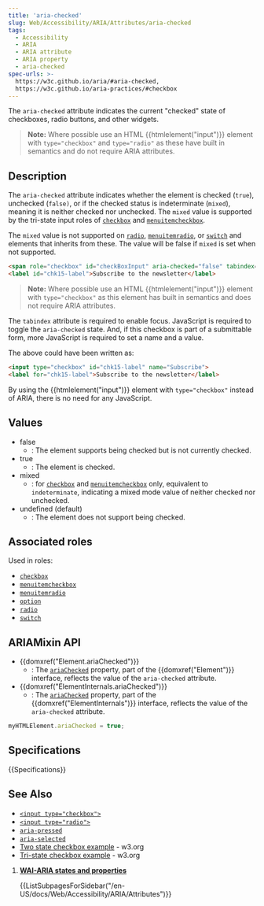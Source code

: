 ```yaml
---
title: 'aria-checked'
slug: Web/Accessibility/ARIA/Attributes/aria-checked
tags: 
  - Accessibility
  - ARIA
  - ARIA attribute
  - ARIA property
  - aria-checked
spec-urls: >-
  https://w3c.github.io/aria/#aria-checked,
  https://w3c.github.io/aria-practices/#checkbox
---
```


The  `aria-checked` attribute indicates the current "checked" state of checkboxes, radio buttons, and other widgets.
> **Note:** Where possible use an HTML {{htmlelement("input")}} element with `type="checkbox"` and `type="radio"` as these have built in semantics and do not require ARIA attributes.

## Description

The `aria-checked` attribute indicates whether the element is checked (`true`), unchecked (`false)`, or if the checked status is indeterminate (`mixed`), meaning it is neither checked nor unchecked. The `mixed` value is supported by the tri-state input roles of [`checkbox`](/en-US/docs/Web/Accessibility/ARIA/Roles/checkbox_role) and [`menuitemcheckbox`](/en-US/docs/Web/Accessibility/ARIA/Roles/Menuitemcheckbox_role).

The `mixed` value is not supported on [`radio`](/en-US/docs/Web/Accessibility/ARIA/Roles/Radio_role), [`menuitemradio`](/en-US/docs/Web/Accessibility/ARIA/Roles/Menuitemradio_role), or [`switch`](/en-US/docs/Web/Accessibility/ARIA/Roles/Switch_role) and elements that inherits from these. The value will be false if `mixed` is set when not supported.

```html
<span role="checkbox" id="checkBoxInput" aria-checked="false" tabindex="0" aria-labelledby="chk15-label"></span> 
<label id="chk15-label">Subscribe to the newsletter</label>
```

> **Note:** Where possible use an HTML {{htmlelement("input")}} element with `type="checkbox"` as this element has built in semantics and does not require ARIA attributes.

The `tabindex` attribute is required to enable focus. JavaScript is required to toggle the `aria-checked` state. And, if this checkbox is part of a submittable form, more JavaScript is required to set a name and a value.

The above could have been written as:

```html
<input type="checkbox" id="chk15-label" name="Subscribe">
<label for="chk15-label">Subscribe to the newsletter</label>
```

By using the {{htmlelement("input")}} element with `type="checkbox"` instead of ARIA, there is no need for any JavaScript.

## Values

- false
  - : The element supports being checked but is not currently checked.
- true
  - : The element is checked.
- mixed
  - : for [`checkbox`](/en-US/docs/Web/Accessibility/ARIA/Roles/checkbox_role) and  [`menuitemcheckbox`](/en-US/docs/Web/Accessibility/ARIA/Roles/Menuitemcheckbox_role) only, equivalent to `indeterminate`, indicating a mixed mode value of neither checked nor unchecked.
- undefined (default)
  - : The element does not support being checked.
  
## Associated roles

Used in roles:

- [`checkbox`](/en-US/docs/Web/Accessibility/ARIA/Roles/checkbox_role)
- [`menuitemcheckbox`](/en-US/docs/Web/Accessibility/ARIA/Roles/Menuitemcheckbox_role)
- [`menuitemradio`](/en-US/docs/Web/Accessibility/ARIA/Roles/Menuitemradio_role)
- [`option`](/en-US/docs/Web/Accessibility/ARIA/Roles/Option_role)
- [`radio`](/en-US/docs/Web/Accessibility/ARIA/Roles/Radio_role)
- [`switch`](/en-US/docs/Web/Accessibility/ARIA/Roles/Switch_role)

## ARIAMixin API

- {{domxref("Element.ariaChecked")}}
  - : The  [`ariaChecked`](/en-US/docs/Web/API/Element/ariaChecked) property, part of the {{domxref("Element")}} interface, reflects the value of the `aria-checked` attribute.
- {{domxref("ElementInternals.ariaChecked")}}
  - : The  [`ariaChecked`](/en-US/docs/Web/API/ElementInternals/ariaChecked) property, part of the {{domxref("ElementInternals")}} interface, reflects the value of the `aria-checked` attribute.

```js
myHTMLElement.ariaChecked = true;
```

## Specifications

{{Specifications}}

## See Also

- [`<input type="checkbox">`](en-US/docs/Web/HTML/Element/Input/checkbox)
- [`<input type="radio">`](en-US/docs/Web/HTML/Element/Input/radio)
- [`aria-pressed`](/en-US/docs/Web/Accessibility/ARIA/Attributes/aria-pressed)
- [`aria-selected`](/en-US/docs/Web/Accessibility/ARIA/Attributes/aria-selected)
- [Two state checkbox example](https://www.w3.org/TR/wai-aria-practices-1.2/examples/checkbox/checkbox-1/checkbox-1.html) - w3.org
- [Tri-state checkbox example](https://www.w3.org/TR/wai-aria-practices-1.2/examples/checkbox/checkbox-2/checkbox-2.html) - w3.org
  
<section id="Quick_links">

1. [**WAI-ARIA states and properties**](/en-US/docs/Web/Accessibility/ARIA/Attributes)

    {{ListSubpagesForSidebar("/en-US/docs/Web/Accessibility/ARIA/Attributes")}}

</section>
